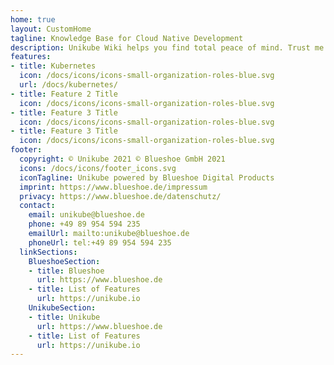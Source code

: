 ```yaml
---
home: true
layout: CustomHome
tagline: Knowledge Base for Cloud Native Development
description: Unikube Wiki helps you find total peace of mind. Trust me!
features:
- title: Kubernetes
  icon: /docs/icons/icons-small-organization-roles-blue.svg
  url: /docs/kubernetes/
- title: Feature 2 Title
  icon: /docs/icons/icons-small-organization-roles-blue.svg
- title: Feature 3 Title
  icon: /docs/icons/icons-small-organization-roles-blue.svg
- title: Feature 3 Title
  icon: /docs/icons/icons-small-organization-roles-blue.svg
footer:
  copyright: © Unikube 2021 © Blueshoe GmbH 2021
  icons: /docs/icons/footer_icons.svg
  iconTagline: Unikube powered by Blueshoe Digital Products
  imprint: https://www.blueshoe.de/impressum
  privacy: https://www.blueshoe.de/datenschutz/
  contact:
    email: unikube@blueshoe.de
    phone: +49 89 954 594 235
    emailUrl: mailto:unikube@blueshoe.de
    phoneUrl: tel:+49 89 954 594 235
  linkSections:
    BlueshoeSection:
    - title: Blueshoe
      url: https://www.blueshoe.de
    - title: List of Features
      url: https://unikube.io
    UnikubeSection:
    - title: Unikube
      url: https://www.blueshoe.de
    - title: List of Features
      url: https://unikube.io
---
```

